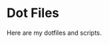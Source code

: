 Dot Files
===============================================================================
Here are my dotfiles and scripts.
